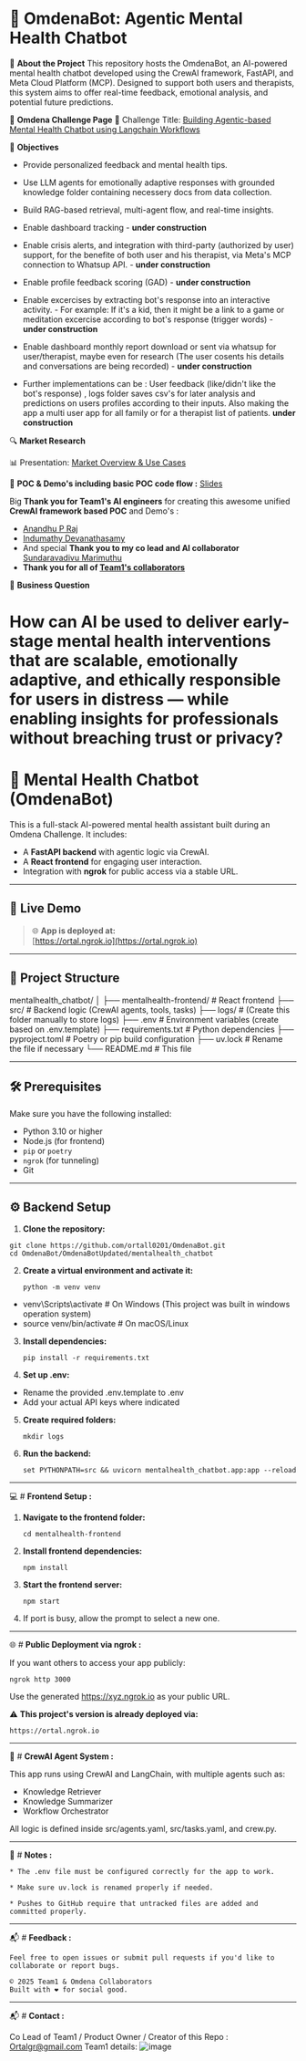 # 🧠 OmdenaBot: Agentic Mental Health Chatbot

🚀 **About the Project**
This repository hosts the OmdenaBot, an AI-powered mental health chatbot developed using the CrewAI framework, FastAPI, and Meta Cloud Platform (MCP). Designed to support both users and therapists, this system aims to offer real-time feedback, emotional analysis, and potential future predictions.

🔗 **Omdena Challenge Page**
📌 Challenge Title: [Building Agentic-based Mental Health Chatbot using Langchain Workflows](https://www.omdena.com/chapter-challenges/building-agentic-based-mental-health-chatbot-using-langchain-workflows)

🎯 **Objectives**
- Provide personalized feedback and mental health tips.

- Use LLM agents for emotionally adaptive responses with grounded knowledge folder containing necessery docs from data collection.

- Build RAG-based retrieval, multi-agent flow, and real-time insights.

- Enable dashboard tracking - **under construction**
  
- Enable crisis alerts, and integration with third-party (authorized by user) support, for the benefite of both user and his therapist, via Meta's MCP connection to Whatsup API. - **under construction**
  
- Enable profile feedback scoring (GAD) - **under construction**
  
- Enable excercises by extracting bot's response into an interactive activity. - For example: If it's a kid, then it might be a link to a game or meditation excercise according to bot's response (trigger words) - **under construction**
  
- Enable dashboard monthly report download or sent via whatsup for user/therapist, maybe even for research (The user cosents his details and conversations are being recorded) - **under construction**
  
- Further implementations can be : User feedback (like/didn't like the bot's response) , logs folder saves csv's for later analysis and predictions on users profiles according to their inputs. Also making the app a multi user app for all family or for a therapist list of patients. **under construction**


🔍 **Market Research**

📊 Presentation: [Market Overview & Use Cases](https://docs.google.com/presentation/d/1IzzwJpUkDswqyJpZbwAx7E7cB9qPgZnbobUgx853Q6c/edit?usp=sharing)

🧠 **POC & Demo's including basic POC code flow :** [Slides](https://docs.google.com/presentation/d/1N9d8wSF8kq7dHhkAIzcT95hkh9LfAEhcETW2mRj32Ag/edit?usp=sharing)

Big **Thank you for Team1's AI engineers** for creating this awesome unified **CrewAI framework based POC** and Demo's : 

- [Anandhu P Raj](https://github.com/ScopeUnderscore)
- [Indumathy Devanathasamy](https://github.com/Indumathyprabu)
- And special **Thank you to my co lead and AI collaborator** [Sundaravadivu Marimuthu](https://github.com/vadivu123)
- **Thank you for all of [Team1's collaborators](https://docs.google.com/spreadsheets/d/1fvcuyDjEVlxoB0DEkqtMN7NQzrMVxCFs/edit?usp=sharing&ouid=108623279518071003366&rtpof=true&sd=true)**

💼 **Business Question**
# How can AI be used to deliver early-stage mental health interventions that are scalable, emotionally adaptive, and ethically responsible for users in distress — while enabling insights for professionals without breaching trust or privacy?


# 🧠 Mental Health Chatbot (OmdenaBot)

This is a full-stack AI-powered mental health assistant built during an Omdena Challenge. It includes:
- A **FastAPI backend** with agentic logic via CrewAI.
- A **React frontend** for engaging user interaction.
- Integration with **ngrok** for public access via a stable URL.

---

## 🚀 Live Demo

> 🌐 **App is deployed at:**  
> [https://ortal.ngrok.io](https://ortal.ngrok.io)

---

## 📁 Project Structure

mentalhealth_chatbot/
│
├── mentalhealth-frontend/ # React frontend
├── src/ # Backend logic (CrewAI agents, tools, tasks)
├── logs/ # (Create this folder manually to store logs)
├── .env # Environment variables (create based on .env.template)
├── requirements.txt # Python dependencies
├── pyproject.toml # Poetry or pip build configuration
├── uv.lock # Rename the file if necessary
└── README.md # This file


---

## 🛠️ Prerequisites

Make sure you have the following installed:

- Python 3.10 or higher
- Node.js (for frontend)
- `pip` or `poetry`
- `ngrok` (for tunneling)
- Git

---

## ⚙️ Backend Setup

1. **Clone the repository:**

```
git clone https://github.com/ortall0201/OmdenaBot.git
cd OmdenaBot/OmdenaBotUpdated/mentalhealth_chatbot
```

2. **Create a virtual environment and activate it:**
   ```
   python -m venv venv
   ```
- venv\Scripts\activate        # On Windows (This project was built in windows operation system)
- source venv/bin/activate   # On macOS/Linux

3. **Install dependencies:**
   ```
   pip install -r requirements.txt
   ```
4.  **Set up .env:**
   
   * Rename the provided .env.template to .env
   * Add your actual API keys where indicated

5. **Create required folders:**
   ```
   mkdir logs
   ```

6. **Run the backend:**
   ```
   set PYTHONPATH=src && uvicorn mentalhealth_chatbot.app:app --reload
   ```
_______________________________________________________________________________________________________

  💻 # **Frontend Setup :**
  
1. **Navigate to the frontend folder:**
   ```
   cd mentalhealth-frontend
   ```
2. **Install frontend dependencies:**
   ```
   npm install
   ```
3. **Start the frontend server:**
   ```
   npm start
   ```
4. If port is busy, allow the prompt to select a new one.

_______________________________________________________________________________________________________

   🌐 # **Public Deployment via ngrok :**

   If you want others to access your app publicly:
   ```
   ngrok http 3000
   ```
Use the generated https://xyz.ngrok.io as your public URL.

⚠️ **This project's version is already deployed via:**
   ```
   https://ortal.ngrok.io
   ```

_______________________________________________________________________________________________________

   🧠 # **CrewAI Agent System :**

   This app runs using CrewAI and LangChain, with multiple agents such as:
   * Knowledge Retriever
   * Knowledge Summarizer
   * Workflow Orchestrator

   All logic is defined inside src/agents.yaml, src/tasks.yaml, and crew.py.

 _______________________________________________________________________________________________________

  📝 # **Notes :**

    * The .env file must be configured correctly for the app to work.

    * Make sure uv.lock is renamed properly if needed.

    * Pushes to GitHub require that untracked files are added and committed properly.

_______________________________________________________________________________________________________

  📬 # **Feedback :**

    Feel free to open issues or submit pull requests if you'd like to collaborate or report bugs.

    © 2025 Team1 & Omdena Collaborators
    Built with ❤️ for social good.

_______________________________________________________________________________________________________

   📬 # **Contact :**

   Co Lead of Team1 / Product Owner / Creator of this Repo : Ortalgr@gmail.com
    Team1 details:
![image](https://github.com/user-attachments/assets/e95dccf7-cc2f-4716-8814-1fb9fbfaaa9f)

    

    










   



